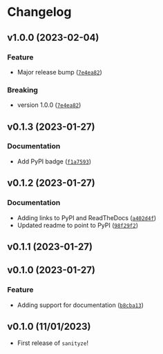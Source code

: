 # Changelog

<!--next-version-placeholder-->

## v1.0.0 (2023-02-04)
### Feature
* Major release bump ([`7e4ea82`](https://github.com/UBC-MDS/sanityze/commit/7e4ea82d1cbd0b382e0d155e52f03b3a58409fac))

### Breaking
* version 1.0.0 ([`7e4ea82`](https://github.com/UBC-MDS/sanityze/commit/7e4ea82d1cbd0b382e0d155e52f03b3a58409fac))

## v0.1.3 (2023-01-27)
### Documentation
* Add PyPI badge ([`f1a7593`](https://github.com/UBC-MDS/sanityze/commit/f1a75938f11e0d3425f847e28bfee338b39f31f5))

## v0.1.2 (2023-01-27)
### Documentation
* Adding links to PyPI and ReadTheDocs ([`a402d4f`](https://github.com/UBC-MDS/sanityze/commit/a402d4f7372a40f218e9b842f0b02432d50d9c86))
* Updated readme to point to PyPI ([`98f29f2`](https://github.com/UBC-MDS/sanityze/commit/98f29f237a900d2eb1df23bd03bdc5f560186647))

## v0.1.1 (2023-01-27)


## v0.1.0 (2023-01-27)
### Feature
* Adding support for documentation ([`b8cba13`](https://github.com/UBC-MDS/sanityze/commit/b8cba1300a3c57a9ab0dc76ba8470ddf75921033))

## v0.1.0 (11/01/2023)

- First release of `sanityze`!